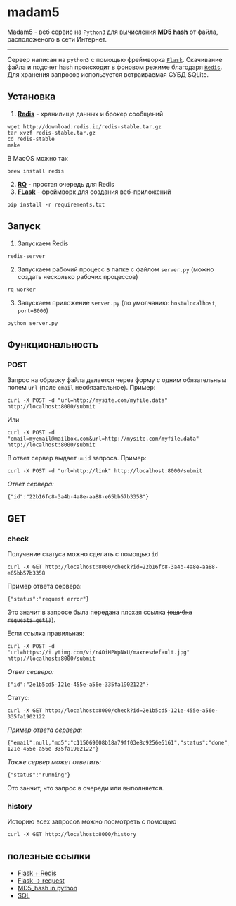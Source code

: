 # madam5
Madam5 - веб сервис на `Python3` для вычисления [**MD5 hash**](https://ru.wikipedia.org/wiki/MD5) от файла, расположеного в сети Интернет. 

---
Сервер написан на `python3` с помощью фреймворка [`Flask`](http://flask.pocoo.org). 
Скачивание файла и подсчет hash происходит в фоновом режиме благодаря [`Redis`](https://redis.io/topics/quickstart).
Для хранения запросов используется встраиваемая СУБД SQLite. 


## Установка
1. [**Redis**](https://redis.io/topics/quickstart) - хранилище данных и брокер сообщений
```
wget http://download.redis.io/redis-stable.tar.gz
tar xvzf redis-stable.tar.gz
cd redis-stable
make
```

В MacOS можно так
```
brew install redis
```

2. [**RQ**](https://python-rq.org) - простая очередь для Redis  
3. [**FLask**](http://flask.pocoo.org) - фреймворк для создания веб-приложений
```
pip install -r requirements.txt
```

## Запуск

1. Запускаем Redis
```
redis-server
```
2. Запускаем рабочий процесс в папке с файлом `server.py` (можно создать несколько рабочих процессов)
```
rq worker
```
3. Запускаем приложение `server.py` (по умолчанию: `host=localhost`, `port=8000`)
```
python server.py
```

## Функциональность 

### POST
Запрос на обраоку файла делается через форму с одним обязательным полем `url` (поле `email` необязательное). Пример:
```
curl -X POST -d "url=http://mysite.com/myfile.data" http://localhost:8000/submit
```
Или
```
curl -X POST -d "email=myemail@mailbox.com&url=http://mysite.com/myfile.data" http://localhost:8000/submit
```
В ответ сервер выдает `uuid` запроса. Пример:
```
curl -X POST -d "url=http://link" http://localhost:8000/submit
```
*Ответ сервера:*
```
{"id":"22b16fc8-3a4b-4a8e-aa88-e65bb57b3358"}
```
## GET 

### check
Получение статуса можно сделать с помощью `id`
```
curl -X GET http://localhost:8000/check?id=22b16fc8-3a4b-4a8e-aa88-e65bb57b3358
```
Пример ответа сервера:
```
{"status":"request error"}
```
Это значит в запросе была передана плохая ссылка ~~(ошибка `requests.get()`)~~.

Если ссылка правильная:
```
curl -X POST -d "url=https://i.ytimg.com/vi/r4OiHPWpNxU/maxresdefault.jpg" http://localhost:8000/submit
```
*Ответ сервера:*
```
{"id":"2e1b5cd5-121e-455e-a56e-335fa1902122"}
```
Статус:
```
curl -X GET http://localhost:8000/check?id=2e1b5cd5-121e-455e-a56e-335fa1902122
```
*Пример ответа сервера:*
```
{"email":null,"md5":"c115069008b18a79ff03e8c9256e5161","status":"done","url":"https://i.ytimg.com/vi/r4OiHPWpNxU/maxresdefault.jpg","uuid":"2e1b5cd5-121e-455e-a56e-335fa1902122"}
```
*Также сервер может ответить:*
```
{"status":"running"}
```
Это занчит, что запрос в очереди или выполняется. 


### history 
Историю всех запросов можно посмотреть с помощью 
```
curl -X GET http://localhost:8000/history
```

## полезные ссылки
* [Flask + Redis](https://habr.com/en/post/307140/)
* [Flask -> request](http://flask.pocoo.org/docs/0.12/api/?highlight=request#flask.request)
* [MD5_hash in python](https://stackoverflow.com/questions/49958006/python-3-create-md5-hash)
* [SQL](https://www.w3schools.com/sql/sql_datatypes.asp)
